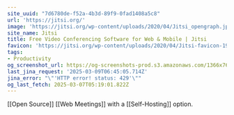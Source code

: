 ```yaml
---
site_uuid: "7d6780de-f52a-4b3d-89f9-0fad1408a5c8"
url: 'https://jitsi.org/'
image: 'https://jitsi.org/wp-content/uploads/2020/04/Jitsi_opengraph.jpg'
site_name: Jitsi
title: Free Video Conferencing Software for Web & Mobile | Jitsi
favicon: 'https://jitsi.org/wp-content/uploads/2020/04/Jitsi-favicon-196.png'
tags:
- Productivity
og_screenshot_url: https://og-screenshots-prod.s3.amazonaws.com/1366x768/80/false/0fb112d4295c3faa3e85956aae462f927ebbf07638b664b617254727481f6677.jpeg
last_jina_request: '2025-03-09T06:45:05.714Z'
jina_error: "\"'HTTP error! status: 429'\""
og_last_fetch: 2025-03-07T05:19:01.822Z
---
```



[[Open Source]] [[Web Meetings]] with a [[Self-Hosting]] option.

